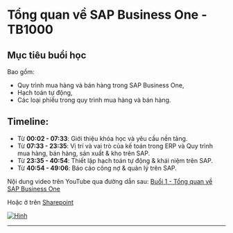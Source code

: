 # Tổng quan về SAP Business One - TB1000

## Mục tiêu buổi học

Bao gồm: 
- Quy trình mua hàng và bán hàng trong SAP Business One,
- Hạch toán tự động,
- Các loại phiếu trong quy trình mua hàng và bán hàng.

## Timeline:
- Từ **00:02 - 07:33**: Giới thiệu khóa học và yêu cầu nền tảng.
- Từ **07:33 - 23:35**: Vị trí và vai trò của kế toán trong ERP và Quy trình mua hàng, bán hàng, sản xuất & kho trên SAP.
- Từ **23:35 - 40:54**: Thiết lập hạch toán tự động & khái niệm trên SAP.
- Từ **40:54 - 49:06**: Báo cáo công nợ & quản lý trên SAP.

Nội dung video trên YouTube qua đường dẫn sau:
[Buổi 1 - Tổng quan về SAP Business One](https://youtu.be/_KHWgnDAYQc?si=UtX6jxdjy3vP5UXr)

Hoặc ở trên [Sharepoint](https://foxai.sharepoint.com/:f:/s/TaiLieuTTSXFoxAI/ErmZyUSLwINOnMl07xPugOUBXEf8v3Gdq4_OtyKs-3lJcQ?e=lAmQcF)

[![Hình](https://i.ytimg.com/vi/_KHWgnDAYQc/maxresdefault.jpg)](https://youtu.be/_KHWgnDAYQc?si=UtX6jxdjy3vP5UXr)

---
